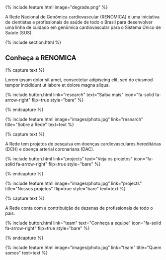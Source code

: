 ---
---
{%
include.feature.html
image="degrade.png"
%}

A Rede Nacional de Genômica cardiovascular (RENOMICA) é uma iniciativa de cientistas e profissionais de saúde de todo o Brasil para desenvolver uma linha de cuidado em genômica cardiovascular para o Sistema Único de Saúde (SUS).



{% include section.html %}

## Conheça a RENOMICA

{% capture text %}

Lorem ipsum dolor sit amet, consectetur adipiscing elit, sed do eiusmod tempor incididunt ut labore et dolore magna aliqua.

{%
  include button.html
  link="research"
  text="Saiba mais"
  icon="fa-solid fa-arrow-right"
  flip=true
  style="bare"
%}

{% endcapture %}

{%
  include feature.html
  image="images/photo.jpg"
  link="research"
  title="Sobre a Rede"
  text=text
%}

{% capture text %}

A Rede tem projetos de pesquisa em doenças cardiovasculares hereditárias (DCH) e doença arterial coronariana (DAC).

{%
  include button.html
  link="projects"
  text="Veja os projetos"
  icon="fa-solid fa-arrow-right"
  flip=true
  style="bare"
%}

{% endcapture %}

{%
  include feature.html
  image="images/photo.jpg"
  link="projects"
  title="Nossos projetos"
  flip=true
  style="bare"
  text=text
%}

{% capture text %}

A Rede conta com a contribuição de dezenas de profissionais de todo o país. 

{%
  include button.html
  link="team"
  text="Conheça a equipe"
  icon="fa-solid fa-arrow-right"
  flip=true
  style="bare"
%}

{% endcapture %}

{%
  include feature.html
  image="images/photo.jpg"
  link="team"
  title="Quem somos"
  text=text
%}

